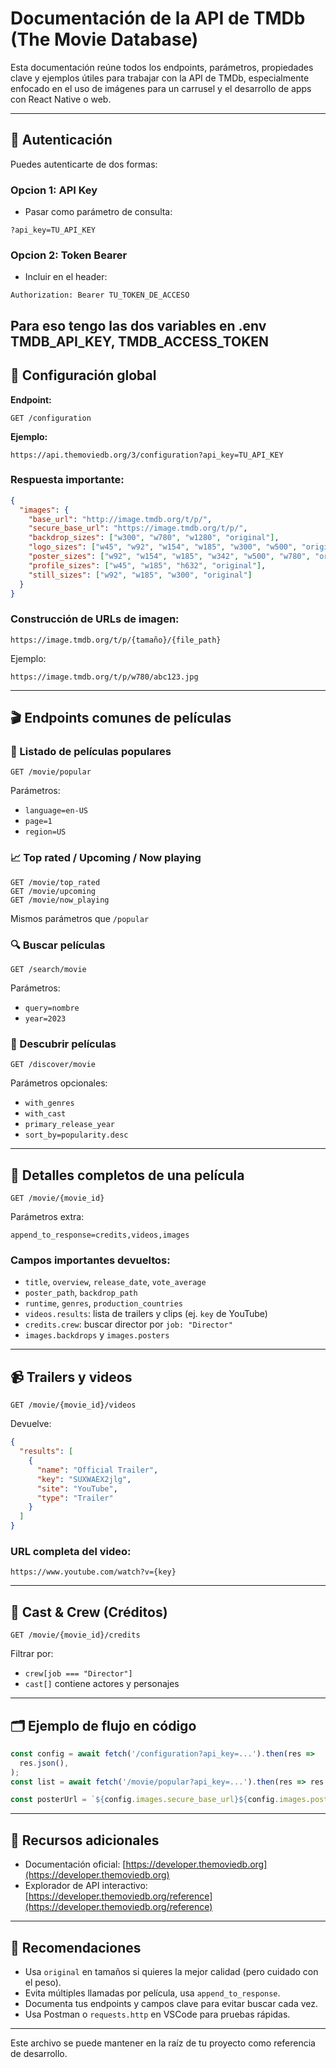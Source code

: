 # Documentación de la API de TMDb (The Movie Database)

Esta documentación reúne todos los endpoints, parámetros, propiedades clave y ejemplos útiles para trabajar con la API de TMDb, especialmente enfocado en el uso de imágenes para un carrusel y el desarrollo de apps con React Native o web.

---

## 🔐 Autenticación

Puedes autenticarte de dos formas:

### Opcion 1: API Key

- Pasar como parámetro de consulta:

```
?api_key=TU_API_KEY
```

### Opcion 2: Token Bearer

- Incluir en el header:

```
Authorization: Bearer TU_TOKEN_DE_ACCESO
```

## Para eso tengo las dos variables en .env TMDB_API_KEY, TMDB_ACCESS_TOKEN

## 🔧 Configuración global

**Endpoint:**

```
GET /configuration
```

**Ejemplo:**

```
https://api.themoviedb.org/3/configuration?api_key=TU_API_KEY
```

### Respuesta importante:

```json
{
  "images": {
    "base_url": "http://image.tmdb.org/t/p/",
    "secure_base_url": "https://image.tmdb.org/t/p/",
    "backdrop_sizes": ["w300", "w780", "w1280", "original"],
    "logo_sizes": ["w45", "w92", "w154", "w185", "w300", "w500", "original"],
    "poster_sizes": ["w92", "w154", "w185", "w342", "w500", "w780", "original"],
    "profile_sizes": ["w45", "w185", "h632", "original"],
    "still_sizes": ["w92", "w185", "w300", "original"]
  }
}
```

### Construcción de URLs de imagen:

```
https://image.tmdb.org/t/p/{tamaño}/{file_path}
```

Ejemplo:

```
https://image.tmdb.org/t/p/w780/abc123.jpg
```

---

## 🎬 Endpoints comunes de películas

### 🔢 Listado de películas populares

```
GET /movie/popular
```

Parámetros:

- `language=en-US`
- `page=1`
- `region=US`

### 📈 Top rated / Upcoming / Now playing

```
GET /movie/top_rated
GET /movie/upcoming
GET /movie/now_playing
```

Mismos parámetros que `/popular`

### 🔍 Buscar películas

```
GET /search/movie
```

Parámetros:

- `query=nombre`
- `year=2023`

### 🔎 Descubrir películas

```
GET /discover/movie
```

Parámetros opcionales:

- `with_genres`
- `with_cast`
- `primary_release_year`
- `sort_by=popularity.desc`

---

## 📃 Detalles completos de una película

```
GET /movie/{movie_id}
```

Parámetros extra:

```
append_to_response=credits,videos,images
```

### Campos importantes devueltos:

- `title`, `overview`, `release_date`, `vote_average`
- `poster_path`, `backdrop_path`
- `runtime`, `genres`, `production_countries`
- `videos.results`: lista de trailers y clips (ej. `key` de YouTube)
- `credits.crew`: buscar director por `job: "Director"`
- `images.backdrops` y `images.posters`

---

## 📹 Trailers y videos

```
GET /movie/{movie_id}/videos
```

Devuelve:

```json
{
  "results": [
    {
      "name": "Official Trailer",
      "key": "SUXWAEX2jlg",
      "site": "YouTube",
      "type": "Trailer"
    }
  ]
}
```

### URL completa del video:

```
https://www.youtube.com/watch?v={key}
```

---

## 👤 Cast & Crew (Créditos)

```
GET /movie/{movie_id}/credits
```

Filtrar por:

- `crew[job === "Director"]`
- `cast[]` contiene actores y personajes

---

## 🗂️ Ejemplo de flujo en código

```js
const config = await fetch('/configuration?api_key=...').then(res =>
  res.json(),
);
const list = await fetch('/movie/popular?api_key=...').then(res => res.json());

const posterUrl = `${config.images.secure_base_url}${config.images.poster_sizes[4]}${list.results[0].poster_path}`;
```

---

## 📁 Recursos adicionales

- Documentación oficial: [https://developer.themoviedb.org](https://developer.themoviedb.org)
- Explorador de API interactivo: [https://developer.themoviedb.org/reference](https://developer.themoviedb.org/reference)

---

## 🔗 Recomendaciones

- Usa `original` en tamaños si quieres la mejor calidad (pero cuidado con el peso).
- Evita múltiples llamadas por película, usa `append_to_response`.
- Documenta tus endpoints y campos clave para evitar buscar cada vez.
- Usa Postman o `requests.http` en VSCode para pruebas rápidas.

---

Este archivo se puede mantener en la raíz de tu proyecto como referencia de desarrollo.
